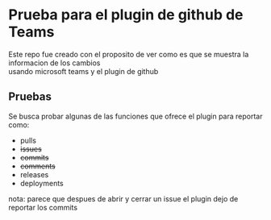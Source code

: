 # Prueba para el plugin de github de Teams
Este repo fue creado con el proposito de ver como es que se muestra la informacion de los cambios  
usando microsoft teams y el plugin de github

## Pruebas
Se busca probar algunas de las funciones que ofrece el plugin para reportar como:
* pulls
* ~~issues~~
* ~~commits~~
* ~~comments~~
* releases
* deployments

nota: parece que despues de abrir y cerrar un issue el plugin dejo de reportar los commits